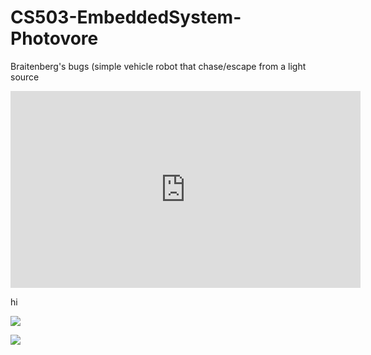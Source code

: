 # CS503-EmbeddedSystem-Photovore
Braitenberg's bugs (simple vehicle robot that chase/escape from a light source


<iframe width="560" height="315" src="https://www.youtube.com/embed/7k9oQS-aLwM" frameborder="0" allow="accelerometer; autoplay; clipboard-write; encrypted-media; gyroscope; picture-in-picture" allowfullscreen></iframe>

hi


![](demos/CS503FinalDemo002.gif)

[![](http://img.youtube.com/vi/7k9oQS-aLwM/0.jpg)](http://www.youtube.com/watch?v=7k9oQS-aLwM "Self-driving Car")
